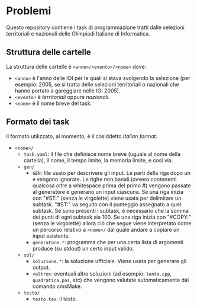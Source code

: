 # Problemi

Questo repository contiene i task di programmazione tratti dalle
selezioni territoriali e nazionali delle Olimpiadi Italiane di
Informatica.

## Struttura delle cartelle

La struttura delle cartelle è `<anno>/<evento>/<nome>` dove:

* `<anno>` è l'anno delle IOI per le quali si stava svolgendo la
  selezione (per esempio: 2005, se si tratta delle selezioni
  territoriali o nazionali che hanno portato a gareggiare nelle
  IOI 2005).
* `<evento>` è *territoriali* oppure *nazionali*.
* `<nome>` è il nome breve del task.

## Formato dei task

Il formato utilizzato, al momento, è il cosiddetto *Italian format*.

* `<nome>/`
    * `task.yaml`: il file che definisce nome breve (uguale al nome
      della cartella), il nome, il tempo limite, la memoria limite, e
      così via.
    * `gen/`
        * `GEN`: file usato per descrivere gli input. Le parti della
          riga dopo un `#` vengono ignorate. Le righe non banali (ovvero
          contenenti qualcosa oltre a whitespace prima del primo #)
          vengono passate al generatore e generano un input ciascuna.
          Se una riga inizia con "#ST:" (senza le virgolette) viene
          usata per delimitare un subtask. "#ST:" va seguito con il
          punteggio assegnato a quel subtask. Se sono presenti i
          subtask, è necessario che la somma dei punti di ogni subtask
          sia 100. Se una riga inizia con "#COPY:" (senza le virgolette)
          allora ciò che segue viene interpretato come un percorso
          relativo a `<nome>/` dal quale andare a copiare un input
          esistente.
        * `generatore.*`: programma che per una certa lista di argomenti
          produce (su *stdout*) un certo input valido.
    * `sol/`
        * `soluzione.*`: la soluzione ufficiale. Viene usata per
          generare gli output.
        * `<altro>`: eventuali altre soluzioni (ad esempio: `lenta.cpp`,
          `quadratica.pas`, etc) che vengono valutate automaticamente
          dal comando cmsMake.
    * `testo/`
        * `testo.tex`: il testo.
